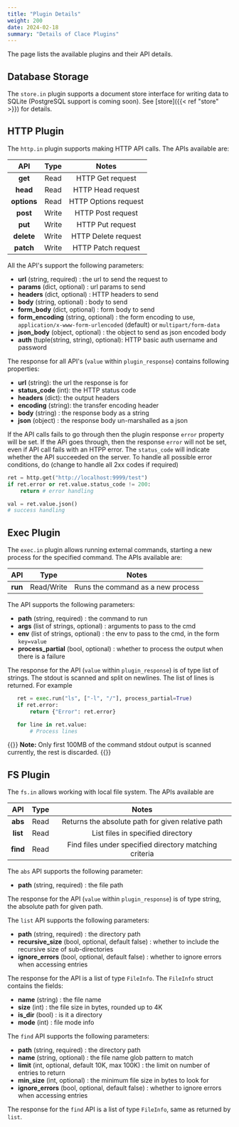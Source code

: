 ```yaml
---
title: "Plugin Details"
weight: 200
date: 2024-02-18
summary: "Details of Clace Plugins"
---
```


The page lists the available plugins and their API details.

## Database Storage

The `store.in` plugin supports a document store interface for writing data to SQLite (PostgreSQL support is coming soon). See [store]({{< ref "store" >}}) for details.

## HTTP Plugin

The `http.in` plugin supports making HTTP API calls. The APIs available are:

|     API     | Type  |        Notes         |
| :---------: | :---: | :------------------: |
|   **get**   | Read  |   HTTP Get request   |
|  **head**   | Read  |  HTTP Head request   |
| **options** | Read  | HTTP Options request |
|  **post**   | Write |  HTTP Post request   |
|   **put**   | Write |   HTTP Put request   |
| **delete**  | Write | HTTP Delete request  |
|  **patch**  | Write |  HTTP Patch request  |

All the API's support the following parameters:

- **url** (string, required) : the url to send the request to
- **params** (dict, optional) : url params to send
- **headers** (dict, optional) : HTTP headers to send
- **body** (string, optional) : body to send
- **form_body** (dict, optional) : form body to send
- **form_encoding** (string, optional) : the form encoding to use, `application/x-www-form-urlencoded` (default) or `multipart/form-data`
- **json_body** (object, optional) : the object to send as json encoded body
- **auth** (tuple(string, string), optional): HTTP basic auth username and password

The response for all API's (`value` within `plugin_response`) contains following properties:

- **url** (string): the url the response is for
- **status_code** (int): the HTTP status code
- **headers** (dict): the output headers
- **encoding** (string): the transfer encoding header
- **body** (string) : the response body as a string
- **json** (object) : the response body un-marshalled as a json

If the API calls fails to go through then the plugin response `error` property will be set. If the APi goes through, then the response `error` will not be set, even if API call fails with an HTPP error. The `status_code` will indicate whether the API succeeded on the server. To handle all possible error conditions, do (change to handle all 2xx codes if required)

```python
ret = http.get("http://localhost:9999/test")
if ret.error or ret.value.status_code != 200:
    return # error handling

val = ret.value.json()
# success handling
```

## Exec Plugin

The `exec.in` plugin allows running external commands, starting a new process for the specified command. The APIs available are:

|   API   |    Type    |               Notes               |
| :-----: | :--------: | :-------------------------------: |
| **run** | Read/Write | Runs the command as a new process |

The API supports the following parameters:

- **path** (string, required) : the command to run
- **args** (list of strings, optional) : arguments to pass to the cmd
- **env** (list of strings, optional) : the env to pass to the cmd, in the form `key=value`
- **process_partial** (bool, optional) : whether to process the output when there is a failure

The response for the API (`value` within `plugin_response`) is of type list of strings. The stdout is scanned and split on newlines. The list of lines is returned. For example

```python
   ret = exec.run("ls", ["-l", "/"], process_partial=True)
   if ret.error:
       return {"Error": ret.error}

   for line in ret.value:
       # Process lines
```

{{<callout type="info" >}}
**Note:** Only first 100MB of the command stdout output is scanned currently, the rest is discarded.
{{</callout>}}

## FS Plugin

The `fs.in` allows working with local file system. The APIs available are

|   API    | Type |                         Notes                          |
| :------: | :--: | :----------------------------------------------------: |
| **abs**  | Read |   Returns the absolute path for given relative path    |
| **list** | Read |           List files in specified directory            |
| **find** | Read | Find files under specified directory matching criteria |

The `abs` API supports the following parameter:

- **path** (string, required) : the file path

The response for the API (`value` within `plugin_response`) is of type string, the absolute path for given path.

The `list` API supports the following parameters:

- **path** (string, required) : the directory path
- **recursive_size** (bool, optional, default false) : whether to include the recursive size of sub-directories
- **ignore_errors** (bool, optional, default false) : whether to ignore errors when accessing entries

The response for the API is a list of type `FileInfo`. The `FileInfo` struct contains the fields:

- **name** (string) : the file name
- **size** (int) : the file size in bytes, rounded up to 4K
- **is_dir** (bool) : is it a directory
- **mode** (int) : file mode info

The `find` API supports the following parameters:

- **path** (string, required) : the directory path
- **name** (string, optional) : the file name glob pattern to match
- **limit** (int, optional, default 10K, max 100K) : the limit on number of entries to return
- **min_size** (int, optional) : the minimum file size in bytes to look for
- **ignore_errors** (bool, optional, default false) : whether to ignore errors when accessing entries

The response for the `find` API is a list of type `FileInfo`, same as returned by `list`.
